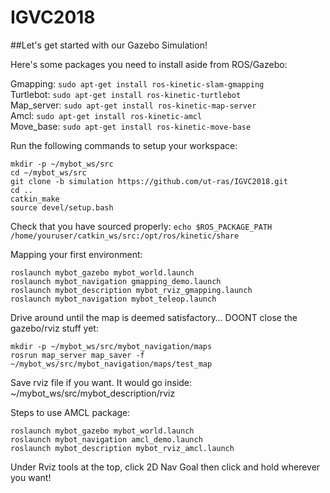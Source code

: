# IGVC2018
##Let's get started with our Gazebo Simulation!

Here's some packages you need to install aside from ROS/Gazebo:

Gmapping: ```sudo apt-get install ros-kinetic-slam-gmapping```\
Turtlebot: ```sudo apt-get install ros-kinetic-turtlebot```\
Map_server: ```sudo apt-get install ros-kinetic-map-server```\
Amcl: ```sudo apt-get install ros-kinetic-amcl```\
Move_base: ```sudo apt-get install ros-kinetic-move-base```

Run the following commands to setup your workspace:

```
mkdir -p ~/mybot_ws/src
cd ~/mybot_ws/src
git clone -b simulation https://github.com/ut-ras/IGVC2018.git
cd ..
catkin_make
source devel/setup.bash
```

Check that you have sourced properly:
```echo $ROS_PACKAGE_PATH /home/youruser/catkin_ws/src:/opt/ros/kinetic/share```

Mapping your first environment:

```
roslaunch mybot_gazebo mybot_world.launch
roslaunch mybot_navigation gmapping_demo.launch
roslaunch mybot_description mybot_rviz_gmapping.launch
roslaunch mybot_navigation mybot_teleop.launch
```

Drive around until the map is deemed satisfactory…
DOONT close the gazebo/rviz stuff yet:

```
mkdir -p ~/mybot_ws/src/mybot_navigation/maps
rosrun map_server map_saver -f ~/mybot_ws/src/mybot_navigation/maps/test_map
```

Save rviz file if you want.
It would go inside: ~/mybot_ws/src/mybot_description/rviz

Steps to use AMCL package:

```
roslaunch mybot_gazebo mybot_world.launch
roslaunch mybot_navigation amcl_demo.launch
roslaunch mybot_description mybot_rviz_amcl.launch
```

Under Rviz tools at the top, click 2D Nav Goal then click and hold wherever you want!

